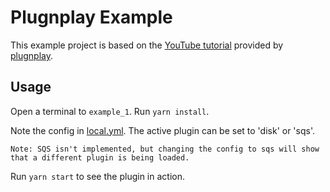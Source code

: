 # Plugnplay Example

This example project is based on the [YouTube tutorial](https://www.youtube.com/watch?v=8GuUtXHZvo8&feature=youtu.be) provided by [plugnplay](https://github.com/e0ipso/plugnplay).

## Usage

Open a terminal to `example_1`. Run `yarn install`.

Note the config in [local.yml]('./example_1/config/local.yml). The active plugin can be set to 'disk' or 'sqs'.

    Note: SQS isn't implemented, but changing the config to sqs will show that a different plugin is being loaded.

Run `yarn start` to see the plugin in action.